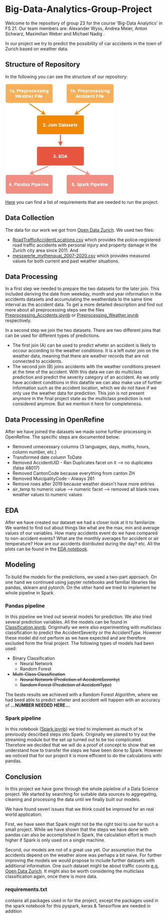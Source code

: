 # Big-Data-Analytics-Group-Project
Welcome to the repository of group 23 for the course 'Big-Data Analytics' in FS 21. Our team members are: Alexander Wyss, Andrea Meier, Anton Schwarz, Maximilian Weber and Michael Nadig .



In our project we try to predict the possibility of car accidents in the town of Zurich based on weather data. 

## Structure of Repository
In the following you can see the structure of our repository: 

![RepoStructure](material/RepoStructure.png)

[Here](https://github.com/Antonio-226/Big-Data-Analytics-Group-Project/blob/main/requirements.txt) you can find a list of requirements that are needed to run the project.

## Data Collection
The data for our work we got from [Open Data Zurich](https://www.stadt-zuerich.ch/opendata.secure.html). We used two files: 
* [RoadTrafficAccidentLocations.csv](https://data.stadt-zuerich.ch/dataset/sid_dav_strassenverkehrsunfallorte) which provides the police-registered road traffic accidents with personal injury and property damage in the Zurich city area since 2011. And
* [messwerte_mythenquai_2007-2020.csv](https://data.stadt-zuerich.ch/dataset/sid_wapo_wetterstationen) which  provides measured values for both current and past weather situations.

## Data Processing
In a first step we needed to prepare the two datasets for the later join. This included deriving the date from weekday, month and year information in the accidents datasets and accumulating the weatherdata to the same time interval as the accident data. To get a more detailed description and find out more about all preprocessing steps see the files [Preprocessing_Accidents.ipynb](https://github.com/Antonio-226/Big-Data-Analytics-Group-Project/blob/main/Preprocessing_Accidents.ipynb) or [Preprocessing_Weather.ipynb](https://github.com/Antonio-226/Big-Data-Analytics-Group-Project/blob/main/Preprocessing_Weather.ipynb) respectively.

In a second step we join the two datasets. There are two different joins that can be used for different types of predictions. 
* The first join (A) can be used to predict wheter an accident is likely to occour according to the weather conditions. It is a left outer join on the weather data, meaning that there are weather records that are not connected to accidents.
* The second join (B) joins accidents with the weather conditions present at the time of the accident. With this data we can do multiclass prediction and predict the severity category of an accident. As we only have accident conditions in this datafile we can also make use of further information such as the accident location, which we do not have if we only use the weather data for prediction. This join is not present anymore in the final project state as the multiclass prediction is not considered anymore. But we mention it here for completeness.


## Data Processing in OpenRefine

After we have joined the datasets we made some further processing in OpenRefine. The specific steps are documented below:

* Removed unnecessary columns (3 languages, days, moths, hours, column number, etc.)
* Transformed date column ToDate
* Removed AccidentUID - Ran Duplicates facet on it --> no duplicates (false 48017)
* Removed CantonCode because everything from canton ZH
* Removed MuicipalityCode - Always 261
* Remove rows after 2019 because weather doesn't have more entries
* air_temp to numeric value --> numeric facet --> removed all blank rows
weather values to numeric values

## EDA
After we have created our dataset we had a closer look at it to familarize. We wanted to find out about things like what are the max, min and average values of our variables. How many accidents event do we have compared to non-accident events? What are the monthly averages for accident or air temperature? How are our accidents distributed during the day? etc. All the plots can be found in the [EDA notebook](https://github.com/Antonio-226/Big-Data-Analytics-Group-Project/blob/main/EDA.ipynb).

## Modeling
To build the models for the predictions, we used a two-part approach. On one hand we continued using jupyter notebooks and familiar libraries like pandas, sklearn and pytorch. On the other hand we tried to implement he whole pipeline in Spark. 

### Pandas pipeline
In this pipeline we tried out several models for prediction. We also tried several prediction variables. All the models can be found in [Classification.ipynb](https://github.com/Antonio-226/Big-Data-Analytics-Group-Project/blob/main/Classification.ipynb). Origninally we were also experimenting with multiclass classification to predict the AccidentSeverity or the AccidentType. However these model did not perform as we have expected and are therefore excluded form the final project. The following types of models had been used:
* Binary Classification
    * Neural Network
    * Random Forest
* ~~Multi-Class Classification~~
    * ~~Neural Network (Prediction of AccidentSeverity)~~
    * ~~Random Forest (Prediction of AccidentType)~~

The bests results we achieved with a Random Forest Algorithm, where we had beed able to predict wheter and accident will happen with an accuracy of __...NUMBER NEEDED HERE...__

### Spark pipeline
In this notebook ([Spark.ipynb](https://github.com/Antonio-226/Big-Data-Analytics-Group-Project/blob/main/Spark.ipynb)) we tried to implement as much of te previously described steps into Spark. Originally we planed to try out the streaming module but the set up turned out to be too complicated. Therefore we decided that we will do a proof of concept to show that we understand how to transfer the steps we have been done to Spark. However we noticed that for our project it is more efficient to do the calculations with pandas.

## Conclusion
In this project we have gone through the whole pipleline of a Data Science project. We started by searching for suitable data sources to aggregating, cleaning and processing the data until we finally built our models.

We have found severl issues that we think could be improved for an real world application:

First, we have seen that Spark might not be the right tool to use for such a small project. While we have shown that the steps we have done with pandas can also be accomplished in Spark, the calculation effort is much higher if Spark is only used on a single machine.

Second, our models are not of a great use yet. Our assumption that the accidents depend on the weather alone was perhaps a bit naive. For further improving the models we would propose to include further datasets with additional information. One such dataset might be about traffic counts [e.g. Open Data Zurich](V). It might also be worth considering the multiclass classification again, once there is more data.

### requirements.txt
contains all packages used in for the project, except the packages used in the spark notebook for this pyspark, keras & Tensorflow are needed in addition




 
 


